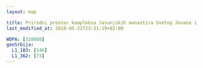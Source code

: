```yaml
---
layout: map

title: Prirodni prostor kompleksa Jasunjskih manastira Svetog Jovana i Svete Bogorodice
last_modified_at: 2018-05-21T23:31:19+02:00

WDPA: [328888]
geoSrbija:
  L1_183: [146]
  L1_362: [73]
---
```

